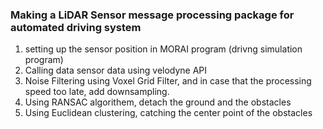 ### Making a LiDAR Sensor message processing package for automated driving system

1. setting up the sensor position in MORAI program (drivng simulation program)
2. Calling data sensor data using velodyne API
3. Noise Filtering using Voxel Grid Filter, and in case that the processing speed too late, add downsampling.
4. Using RANSAC algorithem, detach the ground and the obstacles
5. Using Euclidean clustering, catching the center point of the obstacles


